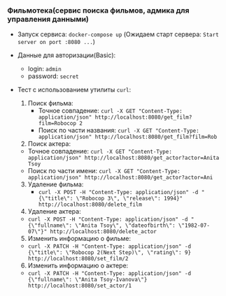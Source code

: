 ### Фильмотека(сервис поиска фильмов, адмика для управления данными)

- Запуск сервиса: `docker-compose up` (Ожидаем старт сервера: `Start server on port :8080 ...`)

- Данные для авторизации(Basic):

  - login: `admin`
  - password: `secret`

- Тест с использованием утилиты `curl`:
  1. Поиск фильма:
     - Точное совпадение: `curl -X GET "Content-Type: application/json" http://localhost:8080/get_film?film=Robocop 2`
     - Поиск по части названия: `curl -X GET "Content-Type: application/json" http://localhost:8080/get_film?film=Rob`
  2. Поиск актера:
  - Точное совпадение: `curl -X GET "Content-Type: application/json" http://localhost:8080/get_actor?actor=Anita Tsoy`
  - Поиск по части имени: `curl -X GET "Content-Type: application/json" http://localhost:8080/get_actor?actor=Ani`
  3. Удаление фильма:
     - `curl -X POST -H "Content-Type: application/json" -d "{\"title\": \"Robocop 3\", \"release\": 1994}" http://localhost:8080/delete_film`
  4. Удаление актера:
  - `curl -X POST -H "Content-Type: application/json" -d "{\"fullname\": \"Anita Tsoy\", \"dateofbirth\": \"1982-07-07\"}" http://localhost:8080/delete_actor`
  5. Изменить информацию о фильме:
  - `curl -X PATCH -H "Content-Type: application/json" -d {\"title\": \"Robocop 2(Next Step)\", \"rating\": 9} http://localhost:8080/set_film/2`
  6. Изменить информацию о актере:
  - `curl -X PATCH -H "Content-Type: application/json" -d {\"fullname\": \"Anita Tsoy-Ivanova\"} http://localhost:8080/set_actor/1`

